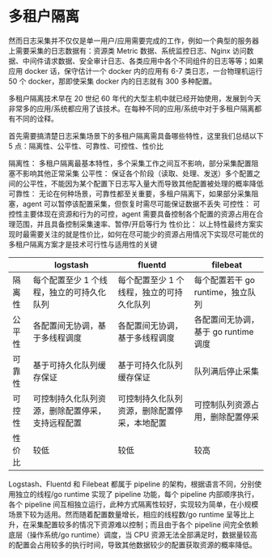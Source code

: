 

# 多租户隔离

然而日志采集并不仅仅是单一用户/应用需要完成的工作，例如一个典型的服务器上需要采集的日志数据有：资源类 Metric 数据、系统监控日志、Nginx 访问数据、中间件请求数据、安全审计日志、各类应用中各个不同组件的日志等等；如果应用 docker 话，保守估计一个 docker 内的应用有 6-7 类日志，一台物理机运行 50 个 docker，那即使采集 docker 内的日志就有 300 多种配置。

多租户隔离技术早在 20 世纪 60 年代的大型主机中就已经开始使用，发展到今天非常多的应用/系统都应用了该技术。在每种不同的应用/系统中对于多租户隔离都有不同的诠释。

首先需要搞清楚日志采集场景下的多租户隔离需具备哪些特性，这里我们总结以下 5 点：隔离性、公平性、可靠性、可控性、性价比

隔离性： 多租户隔离最基本特性，多个采集工作之间互不影响，部分采集配置阻塞不影响其他正常采集
公平性： 保证各个阶段（读取、处理、发送）多个配置之间的公平性，不能因为某个配置下日志写入量大而导致其他配置被处理的概率降低
可靠性： 无论在何种场景，可靠性都至关重要，多租户隔离下，如果部分采集阻塞，agent 可以暂停该配置采集，但恢复时需尽可能保证数据不丢失
可控性： 可控性主要体现在资源和行为的可控，agent 需要具备控制各个配置的资源占用在合理范围，并且具备控制采集速率、暂停/开启等行为
性价比： 以上特性最终方案实现时最需要关注的就是性价比，如何在尽可能少的资源占用情况下实现尽可能优的多租户隔离方案才是技术可行性与适用性的关键

|        | logstash                                         | fluentd                                      | filebeat                             |
| ------ | ------------------------------------------------ | -------------------------------------------- | ------------------------------------ |
| 隔离性 | 每个配置至少 1 个线程，独立的可持久化队列        | 每个配置至少 1 个线程，独立的可持久化队列    | 每个配置若干 go runtime，独立队列    |
| 公平性 | 各配置间无协调，基于多线程调度                   | 各配置间无协调，基于多线程调度               | 各配置间无协调，基于 go runtime 调度 |
| 可靠性 | 基于可持久化队列缓存保证                         | 基于可持久化队列缓存保证                     | 队列满后停止采集                     |
| 可控性 | 可控制持久化队列资源，删除配置停采，支持远程配置 | 可控制持久化队列资源，删除配置停采，本地配置 | 可控制队列资源占用，删除配置停采     |
| 性价比 | 较低                                             | 较低                                         | 较高                                 |

Logstash、Fluentd 和 Filebeat 都属于 pipeline 的架构，根据语言不同，分别使用独立的线程/go runtime 实现了 pipeline 功能，每个 pipeline 内部顺序执行，各个 pipeline 间互相独立运行，此种方式隔离性较好，实现较为简单，在小规模场景下较为适用。然而随着配置数量增长，相应的线程数/go runtime 呈等比上升，在采集配置较多的情况下资源难以控制；而且由于各个 pipeline 间完全依赖底层（操作系统/go runtime）调度，当 CPU 资源无法全部满足时，数据量较高的配置会占用较多的执行时间，导致其他数据较少的配置获取资源的概率降低。
